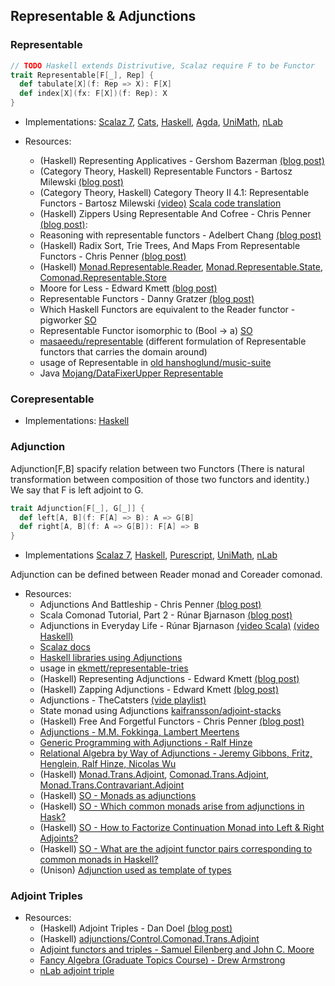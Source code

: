 ## Representable & Adjunctions

### Representable

```scala
// TODO Haskell extends Distrivutive, Scalaz require F to be Functor
trait Representable[F[_], Rep] {
  def tabulate[X](f: Rep => X): F[X]
  def index[X](fx: F[X])(f: Rep): X
}
```

* Implementations: [Scalaz 7](https://github.com/scalaz/scalaz/blob/series/7.3.x/core/src/main/scala/scalaz/Representable.scala), [Cats](https://github.com/typelevel/cats/blob/master/core/src/main/scala/cats/Representable.scala), [Haskell](https://hackage.haskell.org/package/adjunctions/docs/Data-Functor-Rep.html), [Agda](https://github.com/agda/agda-categories/blob/master/Categories/Functor/Representable.agda), [UniMath](https://github.com/UniMath/UniMath/tree/master/UniMath/CategoryTheory/RepresentableFunctors), [nLab](https://ncatlab.org/nlab/show/representable+functor)

* Resources:
  * (Haskell) Representing Applicatives - Gershom Bazerman [(blog post)](http://comonad.com/reader/2013/representing-applicatives/)
  * (Category Theory, Haskell) Representable Functors - Bartosz Milewski [(blog post)](https://bartoszmilewski.com/2015/07/29/representable-functors/)
  * (Category Theory, Haskell) Category Theory II 4.1: Representable Functors - Bartosz Milewski [(video)](https://www.youtube.com/watch?v=KaBz45nZEZw) [Scala code translation](https://github.com/typelevel/CT_from_Programmers.scala/blob/master/src/main/tut/2.4-representable-functors.md)
  * (Haskell) Zippers Using Representable And Cofree - Chris Penner [(blog post)](http://chrispenner.ca/posts/representable-cofree-zippers):
  * Reasoning with representable functors - Adelbert Chang [(blog post)](https://adelbertc.github.io/posts/2017-08-09-representable-functors.html)
  * (Haskell) Radix Sort, Trie Trees, And Maps From Representable Functors - Chris Penner [(blog post)](https://chrispenner.ca/posts/representable-discrimination)
  * (Haskell) [Monad.Representable.Reader](hackage.haskell.org/package/adjunctions/docs/Control-Monad-Representable-Reader.html), [Monad.Representable.State](http://hackage.haskell.org/package/adjunctions/docs/Control-Monad-Representable-State.html), [Comonad.Representable.Store](http://hackage.haskell.org/package/adjunctions/docs/Control-Comonad-Representable-Store.html)
  * Moore for Less - Edward Kmett [(blog post)](https://www.schoolofhaskell.com/user/edwardk/moore/for-less)
  * Representable Functors - Danny Gratzer [(blog post)](https://jozefg.bitbucket.io/posts/2013-10-21-representable-functors.html)
  * Which Haskell Functors are equivalent to the Reader functor - pigworker [SO](https://stackoverflow.com/a/46502280)
  * Representable Functor isomorphic to (Bool -> a) [SO](https://stackoverflow.com/questions/6177950/representable-functor-isomorphic-to-bool-a)
  * [masaeedu/representable](https://github.com/masaeedu/representable/blob/master/index.hs) (different formulation of Representable functors that carries the domain around)
  * usage of Representable in [old hanshoglund/music-suite](https://github.com/hanshoglund/music-suite/blob/648354f701ba6806e259a4b79b59bb5699249eea/sketch/old/TT.hs#L1742-L1743)
  * Java [Mojang/DataFixerUpper Representable](https://github.com/Mojang/DataFixerUpper/blob/master/src/main/java/com/mojang/datafixers/kinds/Representable.java)
  
### Corepresentable

* Implementations: [Haskell](https://hackage.haskell.org/package/representable-functors/docs/Data-Functor-Corepresentable.html)

### Adjunction

Adjunction[F,B] spacify relation between two Functors (There is natural transformation between composition of those two functors and identity.)
We say that F is left adjoint to G.

```scala
trait Adjunction[F[_], G[_]] {
  def left[A, B](f: F[A] => B): A => G[B]
  def right[A, B](f: A => G[B]): F[A] => B
}
```

* Implementations [Scalaz 7](https://github.com/scalaz/scalaz/blob/series/7.3.x/core/src/main/scala/scalaz/Adjunction.scala), [Haskell](hackage.haskell.org/package/adjunctions/docs/Data-Functor-Adjunction.html), [Purescript](https://github.com/freebroccolo/purescript-adjunctions/blob/master/docs/Data/Functor/Adjunction.md), [UniMath](https://github.com/UniMath/UniMath/blob/master/UniMath/CategoryTheory/Adjunctions/Core.v), [nLab](https://ncatlab.org/nlab/show/adjunction)

Adjunction can be defined between Reader monad and Coreader comonad.

* Resources:
  * Adjunctions And Battleship - Chris Penner [(blog post)](https://chrispenner.ca/posts/adjunction-battleship)
  * Scala Comonad Tutorial, Part 2 - Rúnar Bjarnason [(blog post)](http://blog.higher-order.com/blog/2015/10/04/scala-comonad-tutorial-part-2/)
  * Adjunctions in Everyday Life - Rúnar Bjarnason [(video Scala)](https://www.youtube.com/watch?v=BLk4DlNZkL8) [(video Haskell)](https://www.youtube.com/watch?v=f-kdpR0BPqo)
  * [Scalaz docs](https://github.com/scalaz/scalaz/blob/series/7.3.x/example/src/main/scala/scalaz/example/AdjunctUsage.scala)
  * [Haskell libraries using Adjunctions](https://packdeps.haskellers.com/reverse/adjunctions)
  * usage in [ekmett/representable-tries](https://github.com/ekmett/representable-tries/blob/master/src/Data/Functor/Representable/Trie.hs#L155-L157)
  * (Haskell) Representing Adjunctions - Edward Kmett [(blog post)](http://comonad.com/reader/2008/representing-adjunctions/)
  * (Haskell) Zapping Adjunctions - Edward Kmett [(blog post)](http://comonad.com/reader/2008/zapping-strong-adjunctions/)
  * Adjunctions - TheCatsters [(vide playlist)](https://www.youtube.com/watch?v=loOJxIOmShE&list=PL54B49729E5102248)
  * State monad using Adjunctions [kaifransson/adjoint-stacks](https://github.com/kaifransson/adjoint-stacks)
  * (Haskell) Free And Forgetful Functors - Chris Penner [(blog post)](https://chrispenner.ca/posts/free-forgetful-functors)
  * [Adjunctions - M.M. Fokkinga, Lambert Meertens](https://research.utwente.nl/en/publications/adjunctions)
  * [Generic Programming with Adjunctions - Ralf Hinze](http://www.cs.ox.ac.uk/ralf.hinze/LN.pdf)
  * [Relational Algebra by Way of Adjunctions - Jeremy Gibbons, Fritz, Henglein, Ralf Hinze, Nicolas Wu](https://www.cs.ox.ac.uk/jeremy.gibbons/publications/reladj.pdf)
  * (Haskell) [Monad.Trans.Adjoint](hackage.haskell.org/package/adjunctions/docs/Control-Monad-Trans-Adjoint.html), [Comonad.Trans.Adjoint](hackage.haskell.org/package/adjunctions/docs/Control-Comonad-Trans-Adjoint.html), [Monad.Trans.Contravariant.Adjoint](hackage.haskell.org/package/adjunctions/docs/Control-Monad-Trans-Contravariant-Adjoint.html)
  * (Haskell) [SO - Monads as adjunctions](https://stackoverflow.com/questions/4697320/monads-as-adjunctions)
  * (Haskell) [SO - Which common monads arise from adjunctions in Hask?](https://stackoverflow.com/questions/46878106/which-common-monads-arise-from-adjunctions-in-hask)
  * (Haskell) [SO - How to Factorize Continuation Monad into Left & Right Adjoints?](https://stackoverflow.com/questions/61267827/how-to-factorize-continuation-monad-into-left-right-adjoints)
  * (Haskell) [SO - What are the adjoint functor pairs corresponding to common monads in Haskell?](https://stackoverflow.com/questions/13937289/what-are-the-adjoint-functor-pairs-corresponding-to-common-monads-in-haskell)
  * (Unison) [Adjunction used as template of types](https://twitter.com/runarorama/status/1410780265975369732)

### Adjoint Triples

* Resources:
  * (Haskell) Adjoint Triples - Dan Doel [(blog post)](http://comonad.com/reader/2016/adjoint-triples/)
  * (Haskell) [adjunctions/Control.Comonad.Trans.Adjoint](http://hackage.haskell.org/package/adjunctions/docs/Control-Comonad-Trans-Adjoint.html#t:AdjointT)
  * [Adjoint functors and triples - Samuel Eilenberg and John C. Moore](https://projecteuclid.org/euclid.ijm/1256068141)
  * [Fancy Algebra (Graduate Topics Course) - Drew Armstrong](http://www.math.miami.edu/~armstrong/FA.php)
  * [nLab adjoint triple](https://ncatlab.org/nlab/show/adjoint+triple)
